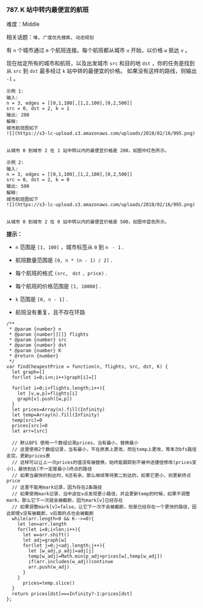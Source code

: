 ### 787. K 站中转内最便宜的航班

难度：Middle

相关话题：`堆`、`广度优先搜索`、`动态规划`

有  `n`  个城市通过  `m`  个航班连接。每个航班都从城市  `u`  开始，以价格  `w`  抵达  `v` 。



现在给定所有的城市和航班，以及出发城市  `src`  和目的地  `dst` ，你的任务是找到从  `src`  到  `dst`  最多经过  `k` 站中转的最便宜的价格。 如果没有这样的路线，则输出  `-1` 。



```
示例 1:
输入: 
n = 3, edges = [[0,1,100],[1,2,100],[0,2,500]]
src = 0, dst = 2, k = 1
输出: 200
解释: 
城市航班图如下
![](https://s3-lc-upload.s3.amazonaws.com/uploads/2018/02/16/995.png)


从城市 0 到城市 2 在 1 站中转以内的最便宜价格是 200，如图中红色所示。
```


```
示例 2:
输入: 
n = 3, edges = [[0,1,100],[1,2,100],[0,2,500]]
src = 0, dst = 2, k = 0
输出: 500
解释: 
城市航班图如下
![](https://s3-lc-upload.s3.amazonaws.com/uploads/2018/02/16/995.png)


从城市 0 到城市 2 在 0 站中转以内的最便宜价格是 500，如图中蓝色所示。
```


**提示：** 




* `n`  范围是  `[1, 100]` ，城市标签从  `0`  到  `n`  ` - 1` .

* 航班数量范围是  `[0, n * (n - 1) / 2]` .

* 每个航班的格式  `(src, `  `dst`  `, price)` .

* 每个航班的价格范围是  `[1, 10000]` .

* `k`  范围是  `[0, n - 1]` .

* 航班没有重复，且不存在环路




```
/**
 * @param {number} n
 * @param {number[][]} flights
 * @param {number} src
 * @param {number} dst
 * @param {number} K
 * @return {number}
 */
var findCheapestPrice = function(n, flights, src, dst, K) {
  let graph=[]
  for(let i=0;i<n;i++)graph[i]=[]
  
  for(let i=0;i<flights.length;i++){
    let [v,w,p]=flights[i]
    graph[v].push([w,p])
  }
  let prices=Array(n).fill(Infinity)
  let temp=Array(n).fill(Infinity)
  temp[src]=0
  prices[src]=0
  let arr=[src]
  
  // 默认BFS 使用一个数组记录prices，当有最小，替换最小
  // 这里使用2个数组记录，当有最小，不在原表上更改，而在temp上更改，等本次bfs路径走完，更新prices表
  // 这样可以让上一次prices的值没有被替换，始终能跟踪到不被中途捷径修改(prices变小)，最快到达(不一定是最小)终点的路径
  // 如果当最快的到达时，K还有余，那么继续等待第二到达的，如果它更小，则更新终点price
  // 这里不能用mark记录，因为存在2条路径
  // 如果使用mark记录，当中途在v点发现更小路径，并且更新temp的时候，如果不调整mark，那么它下一次就会被截断，因为mark[v]已经存在
  // 如果调整mark[v]=false，让它下一次不会被截断，但是已经存在一个更快的路径，因此即使v没有被截断，v后面的点也会被截断
  while(arr.length>0 && K-->=0){
    let len=arr.length
    for(let i=0;i<len;i++){
      let w=arr.shift()
      let adj=graph[w]
      for(let j=0;j<adj.length;j++){
        let [w_adj,p_adj]=adj[j]
        temp[w_adj]=Math.min(p_adj+prices[w],temp[w_adj])
        if(arr.includes(w_adj))continue
        arr.push(w_adj)
      }
    }
      prices=temp.slice()
  }
  return prices[dst]===Infinity?-1:prices[dst]
};
```

